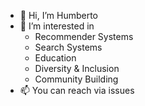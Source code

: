 - 👋 Hi, I’m Humberto
- 👀 I’m interested in  
  - Recommender Systems 
  - Search Systems 
  - Education 
  - Diversity & Inclusion 
  - Community Building
- 📫 You can reach via issues

<!---
hcorona/hcorona is a ✨ special ✨ repository because its `README.md` (this file) appears on your GitHub profile.
You can click the Preview link to take a look at your changes.
--->

